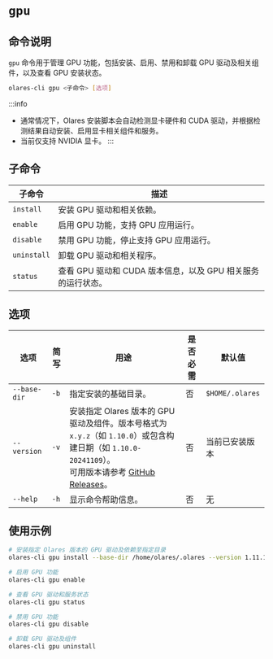 # `gpu`

## 命令说明

`gpu` 命令用于管理 GPU 功能，包括安装、启用、禁用和卸载 GPU 驱动及相关组件，以及查看 GPU 安装状态。

```bash
olares-cli gpu <子命令> [选项]
```

:::info
- 通常情况下，Olares 安装脚本会自动检测显卡硬件和 CUDA 驱动，并根据检测结果自动安装、启用显卡相关组件和服务。
- 当前仅支持 NVIDIA 显卡。
:::

## 子命令

| 子命令         | 描述                                                               |
|-------------|------------------------------------------------------------------|
| `install`   | 安装 GPU 驱动和相关依赖。|
| `enable`    | 启用 GPU 功能，支持 GPU 应用运行。                                           |
| `disable`   | 禁用 GPU 功能，停止支持 GPU 应用运行。                                         |
| `uninstall` | 卸载 GPU 驱动和相关程序。                                                  |
| `status`    | 查看 GPU 驱动和 CUDA 版本信息，以及 GPU 相关服务的运行状态。                           |

## 选项

| 选项         | 简写   | 用途                                                                                                                                                         | 是否必需 | 默认值         |
|--------------|------|--------------------------------------------------------------------------------------------------------------------------------------------------------------|----------|----------------|
| `--base-dir` | `-b` | 指定安装的基础目录。                                                                                                                                       | 否       | `$HOME/.olares`  |
| `--version`  | `-v` | 安装指定 Olares 版本的 GPU 驱动及组件。版本号格式为 `x.y.z`（如 `1.10.0`）或包含构建日期（如 `1.10.0-20241109`）。<br>可用版本请参考 [GitHub Releases](https://github.com/beclab/Olares/releases)。 | 否       | 当前已安装版本 |
| `--help`     | `-h` | 显示命令帮助信息。                                                                                                                                         | 否       | 无             |

## 使用示例
```bash
# 安装指定 Olares 版本的 GPU 驱动及依赖至指定目录
olares-cli gpu install --base-dir /home/olares/.olares --version 1.11.1-rc.4

# 启用 GPU 功能
olares-cli gpu enable

# 查看 GPU 驱动和服务状态
olares-cli gpu status

# 禁用 GPU 功能
olares-cli gpu disable

# 卸载 GPU 驱动及组件
olares-cli gpu uninstall

```


